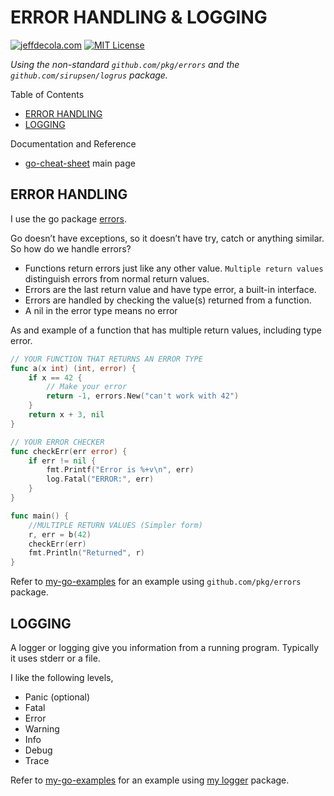# ERROR HANDLING & LOGGING

[![jeffdecola.com](https://img.shields.io/badge/website-jeffdecola.com-blue)](https://jeffdecola.com)
[![MIT License](https://img.shields.io/:license-mit-blue.svg)](https://jeffdecola.mit-license.org)

_Using the non-standard `github.com/pkg/errors` and
the `github.com/sirupsen/logrus` package._

Table of Contents

* [ERROR HANDLING](https://github.com/JeffDeCola/my-cheat-sheets/blob/master/software/development/languages/go-cheat-sheet/error-handling-and-logging.md#error-handling)
* [LOGGING](https://github.com/JeffDeCola/my-cheat-sheets/blob/master/software/development/languages/go-cheat-sheet/error-handling-and-logging.md#logging)

Documentation and Reference

* [go-cheat-sheet](https://github.com/JeffDeCola/my-cheat-sheets/tree/master/software/development/languages/go-cheat-sheet#go-cheat-sheet)
  main page

## ERROR HANDLING

I use the go package
[errors](http://github.com/pkg/errors).

Go doesn’t have exceptions, so it doesn’t have try, catch or anything similar.
So how do we handle errors?

* Functions return errors just like any other value. `Multiple return values`
  distinguish errors from normal return values.
* Errors are the last return value and have type error, a built-in interface.
* Errors are handled by checking the value(s) returned from a function.
* A nil in the error type means no error

As and example of a function that has multiple return values, including type error.

```go
// YOUR FUNCTION THAT RETURNS AN ERROR TYPE
func a(x int) (int, error) {
    if x == 42 {
        // Make your error
        return -1, errors.New("can't work with 42")
    }
    return x + 3, nil
}

// YOUR ERROR CHECKER
func checkErr(err error) {
    if err != nil {
        fmt.Printf("Error is %+v\n", err)
        log.Fatal("ERROR:", err)
    }
}

func main() {
    //MULTIPLE RETURN VALUES (Simpler form)
    r, err = b(42)
    checkErr(err)
    fmt.Println("Returned", r)
}
```

Refer to
[my-go-examples](https://github.com/JeffDeCola/my-go-examples/tree/master/common-go/error-reporting/error-example)
for an example using `github.com/pkg/errors` package.

## LOGGING

A logger or logging give you information from a running program.
Typically it uses stderr or a file.

I like the following levels,

* Panic (optional)
* Fatal
* Error
* Warning
* Info
* Debug
* Trace

Refer to
[my-go-examples](https://github.com/JeffDeCola/my-go-examples/tree/master/common-go/logging/jeffs-logger)
for an example using
[my logger](https://github.com/JeffDeCola/my-go-packages/tree/master/golang/logger)
package.
